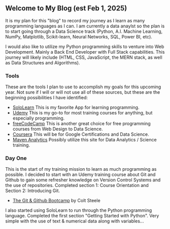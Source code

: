 ## Welcome to My Blog (est Feb 1, 2025)

It is my plan for this "blog" to record my journey as I learn as many programming languages as I can. I am currently a data anaylst so the plan is to start going through a Data Science track (Python, A.I. Machine Learning, NumPy, Matplotlib, Scikit-learn, Neural Networks, SQL, Power BI, etc). 

I would also like to utilize my Python programming skills to venture into Web Development. Mainly a Back End Developer with Full Stack capabilities. This journey will likely include (HTML, CSS, JavaScript, the MERN stack, as well as Data Structures and Algorithms).  

### Tools

These are the tools I plan to use to accomplish my goals for this upcoming year. Not sure if I will or will not use all of these sources, but these are the beginning possibilities I have identified:

- [SoloLearn](https://www.sololearn.com/en/learn) This is my favorite App for learning programming.
- [Udemy](https://www.udemy.com/) This is my go-to for most training courses for anything, but especially programming.
- [freeCodeCamp](https://www.freecodecamp.org/) This is another great choice for free programming courses from Web Design to Data Science.
- [Coursera](https://www.coursera.org/) This will be for Google Certifications and Data Science.
- [Maven Analytics](https://app.mavenanalytics.io/) Possibly utilize this site for Data Analytics / Science training.

### Day One

This is the start of my training mission to learn as much programming as possible. I decided to start with an Udemy training course about Git and Github to gain some refresher knowledge on Version Control Systems and the use of repositories. Completed section 1: Course Orientation and Section 2: Introducing Git. 

- [The Git & Github Bootcamp](https://www.udemy.com/course/git-and-github-bootcamp/?couponCode=ST5MT020225BUS) by Colt Steele

I also started using SoloLearn to run through the Python programming language. Completed the first section "Getting Started with Python". Very simple with the use of text & numerical data along with variables...

